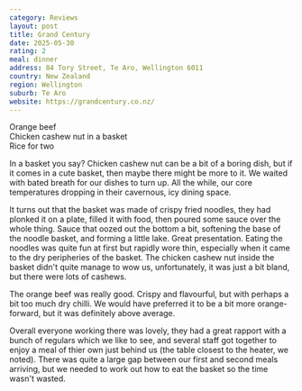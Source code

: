 ```yaml
---
category: Reviews
layout: post
title: Grand Century
date: 2025-05-30
rating: 2
meal: dinner
address: 84 Tory Street, Te Aro, Wellington 6011
country: New Zealand
region: Wellington
suburb: Te Aro
website: https://grandcentury.co.nz/
---  
```

Orange beef  
Chicken cashew nut in a basket  
Rice for two 

In a basket you say? Chicken cashew nut can be a bit of a boring dish, but if it comes in a cute basket, then maybe there might be more to it. We waited with bated breath for our dishes to turn up. All the while, our core temperatures dropping in their cavernous, icy dining space. 

It turns out that the basket was made of crispy fried noodles, they had plonked it on a plate, filled it with food, then poured some sauce over the whole thing. Sauce that oozed out the bottom a bit, softening the base of the noodle basket, and forming a little lake. Great presentation. Eating the noodles was quite fun at first but rapidly wore thin, especially when it came to the dry peripheries of the basket. The chicken cashew nut inside the basket didn't quite manage to wow us, unfortunately, it was just a bit bland, but there were lots of cashews.

The orange beef was really good. Crispy and flavourful, but with perhaps a bit too much dry chilli. We would have preferred it to be a bit more orange-forward, but it was definitely above average. 

Overall everyone working there was lovely, they had a great rapport with a bunch of regulars which we like to see, and several staff got together to enjoy a meal of thier own just behind us (the table closest to the heater, we noted). There was quite a large gap between our first and second meals arriving, but we needed to work out how to eat the basket so the time wasn't wasted. 